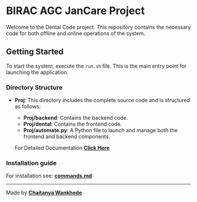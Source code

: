 # BIRAC AGC JanCare Project
Welcome to the Dental Code project. This repository contains the necessary code for both offline and online operations of the system.

## Getting Started

To start the system, execute the `run.sh` file. This is the main entry point for launching the application.

### Directory Structure

- **Proj**: This directory includes the complete source code and is structured as follows:
  - **Proj/backend**: Contains the backend code.
  - **Proj/dental**: Contains the frontend code.
  - **Proj/automate.py**: A Python file to launch and manage both the frontend and backend components.

  For Detailed Documentation **[Click Here](https://github.com/Babban33/betic-backend)**

### Installation guide

For installation see: **[commands.md](./commands.md)**

  ---
Made by **[Chaitanya Wankhede](https://github.com/Babban33)**
